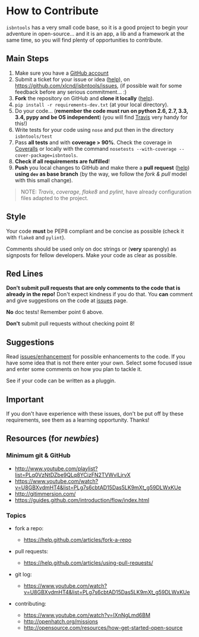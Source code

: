 # How to Contribute

`isbntools` has a very small code base, so it is a good project to begin your
adventure in open-source... and it is an app, a lib and a framework at the same
time, so you will find plenty of opportunities to contribute.


## Main Steps

1. Make sure you have a [GitHub account](https://github.com/signup/free)
2. Submit a ticket for your issue or idea
   ([help](https://www.youtube.com/watch?v=TJlYiMp8FuY)),
   on https://github.com/xlcnd/isbntools/issues,
   (if possible wait for some feedback before any serious commitment... :)
3. **Fork** the repository on GitHub and **clone it locally**
   ([help](https://help.github.com/articles/fork-a-repo)).
4. `pip install -r requirements-dev.txt` (at your local directory).
5. Do your code... (**remember the code must run on python 2.6, 2.7, 3.3, 3.4, pypy
   and be OS independent**) (you will find [Travis](http://bit.ly/travis-isbntools) very handy for this!)
6. Write tests for your code using `nose` and put then in the directory `isbntools/test`
7. Pass **all tests** and with **coverage > 90%**.
   Check the coverage in [Coveralls](http://bit.ly/1mWwjuE) or locally with the command
   `nosetests --with-coverage --cover-package=isbntools`.
8. **Check if all requirements are fulfilled**!
9. **Push** you local changes to GitHub and make there a **pull request**
   ([help](https://help.github.com/articles/using-pull-requests/))
   **using `dev` as base branch** (by the way, we follow the *fork & pull* model with this small change).

> NOTE: *Travis*, *coverage*, *flake8* and  *pylint*, have already
configuration files adapted to the project.

## Style

Your code **must** be PEP8 compliant and be concise as possible (check it with
`flake8` and `pylint`).

Comments should be used only on doc strings or (**very** sparengly) as signposts
for fellow developers. Make your code as clear as possible.


## Red Lines

**Don't submit pull requests that are only comments to the code that is
already in the repo!**
Don't expect kindness if you do that.
You **can** comment and give suggestions on the code at
[issues](http://bit.ly/1i8vmhB) page.

**No** doc tests! Remember point 6 above.

**Don't** submit pull requests without checking point 8!



## Suggestions

Read [issues/enhancement](http://bit.ly/1mctuZk) for possible enhancements to the code.
If you have some idea that is not there enter your own.
Select some focused issue and enter some comments on how you plan to tackle it.

See if your code can be written as a pluggin.


## Important

If you don't have experience with these issues, don't be put off by these requirements,
see them as a learning opportunity. Thanks!



## Resources (for *newbies*)


### Minimum git & GitHub

- http://www.youtube.com/playlist?list=PLq0VzNtDZbe9QLq8YCizFN2TVWvlLjrvX
- https://www.youtube.com/watch?v=U8GBXvdmHT4&list=PLg7s6cbtAD15Das5LK9mXt_g59DLWxKUe
- http://gitimmersion.com/
- https://guides.github.com/introduction/flow/index.html


### Topics

- fork a repo:
  - https://help.github.com/articles/fork-a-repo

- pull requests:
  - https://help.github.com/articles/using-pull-requests/

- git log:
  - https://www.youtube.com/watch?v=U8GBXvdmHT4&list=PLg7s6cbtAD15Das5LK9mXt_g59DLWxKUe

- contributing:
  - https://www.youtube.com/watch?v=IXnNgLmd6BM
  - http://openhatch.org/missions
  - http://opensource.com/resources/how-get-started-open-source
